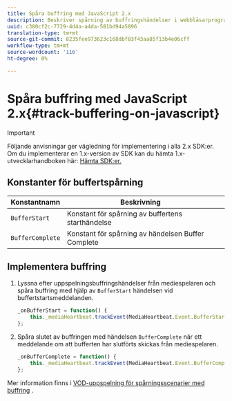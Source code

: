 ```yaml
---
title: Spåra buffring med JavaScript 2.x
description: Beskriver spårning av buffringshändelser i webbläsarprogram (JS).
uuid: c380cf2c-7729-4d4a-a4da-581bd94a5896
translation-type: tm+mt
source-git-commit: 8235fee973623c168dbf83f43aa85f13b4e06cff
workflow-type: tm+mt
source-wordcount: '116'
ht-degree: 0%

---
```



# Spåra buffring med JavaScript 2.x{#track-buffering-on-javascript}

>[!IMPORTANT]
>
>Följande anvisningar ger vägledning för implementering i alla 2.x SDK:er. Om du implementerar en 1.x-version av SDK kan du hämta 1.x-utvecklarhandboken här: [Hämta SDK:er.](/help/sdk-implement/download-sdks.md)

## Konstanter för buffertspårning

| Konstantnamn | Beskrivning     |
|---|---|
| `BufferStart` | Konstant för spårning av buffertens starthändelse |
| `BufferComplete` | Konstant för spårning av händelsen Buffer Complete |

## Implementera buffring

1. Lyssna efter uppspelningsbuffringshändelser från mediespelaren och spåra buffring med hjälp av `BufferStart` händelsen vid buffertstartsmeddelanden.

   ```js
   _onBufferStart = function() {
       this._mediaHeartbeat.trackEvent(MediaHeartbeat.Event.BufferStart);
   };
   ```

1. Spåra slutet av buffringen med händelsen `BufferComplete` när ett meddelande om att bufferten har slutförts skickas från mediespelaren.

   ```js
   _onBufferComplete = function() {
       this._mediaHeartbeat.trackEvent(MediaHeartbeat.Event.BufferComplete);
   };
   ```

Mer information finns i [VOD-uppspelning för spårningsscenarier med buffring](/help/sdk-implement/tracking-scenarios/vod-buffering.md) .
